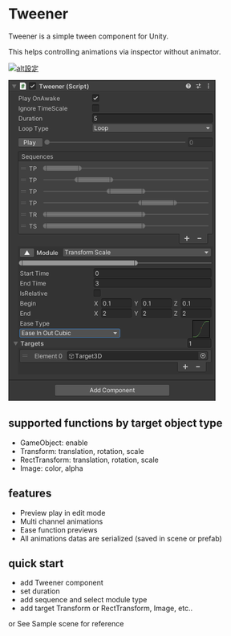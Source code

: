 # Tweener
Tweener is a simple tween component for Unity.

This helps controlling animations via inspector without animator.

[![alt設定](http://img.youtube.com/vi/DLflBrMg8gE/0.jpg)](https://www.youtube.com/watch?v=DLflBrMg8gE)

![Tweener](https://github.com/8izips/Tweener/blob/screenshot/tweener.png)

## supported functions by target object type 

+ GameObject: enable
+ Transform: translation, rotation, scale
+ RectTransform: translation, rotation, scale
+ Image: color, alpha

## features

+ Preview play in edit mode
+ Multi channel animations
+ Ease function previews
+ All animations datas are serialized (saved in scene or prefab)

## quick start
+ add Tweener component
+ set duration
+ add sequence and select module type
+ add target Transform or RectTransform, Image, etc..

or See Sample scene for reference
